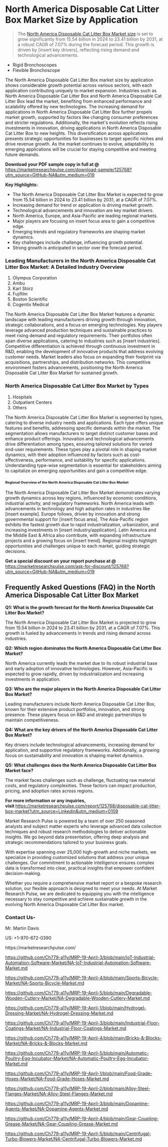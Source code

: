 <h1>North America Disposable Cat Litter Box Market&nbsp;Size by Application</h1><blockquote><p>The <a href="https://marketresearchpulse.com/download-sample/125768?utm_source=GitHub-NA&amp;utm_medium=019">North America Disposable Cat Litter Box Market size</a> is set to grow significantly from 15.54 billion in 2024 to 23.41 billion by 2031, at a robust CAGR of 7.07% during the forecast period. This growth is driven by [insert key drivers], reflecting rising demand and technological advancements.</p></blockquote><ul><li>Rigid Bronchoscopes <li> Flexible Bronchoscope</li></ul><p>The North America Disposable Cat Litter Box market size by application shows considerable growth potential across various sectors, with each application contributing uniquely to market expansion. Industries such as North America Disposable Cat Litter Box and North America Disposable Cat Litter Box lead the market, benefiting from enhanced performance and scalability offered by new technologies. The increasing demand for applications in North America Disposable Cat Litter Box further propels market growth, supported by factors like changing consumer preferences and stricter regulations. Additionally, the market's evolution reflects rising investments in innovation, driving applications in North America Disposable Cat Litter Box to new heights. This diversification across applications presents strategic opportunities for businesses to target specific niches and drive revenue growth. As the market continues to evolve, adaptability to emerging applications will be crucial for staying competitive and meeting future demands.</p><p><strong>Download your PDF sample copy in full at @ </strong><a href="https://marketresearchpulse.com/download-sample/125768?utm_source=GitHub-NA&amp;utm_medium=019">https://marketresearchpulse.com/download-sample/125768?utm_source=GitHub-NA&amp;utm_medium=019</a></p><p><strong>Key Highlights: </strong></p><ul><li>The North America Disposable Cat Litter Box Market is expected to grow from 15.54 billion in 2024 to 23.41 billion by 2031, at a CAGR of 7.07%.</li><li>Increasing demand for trend or application is driving market growth.</li><li>Technological advancements and innovation are key market drivers.</li><li>North America, Europe, and Asia-Pacific are leading regional markets.</li><li>Major players are focusing on insert focus area to gain a competitive edge.</li><li>Emerging trends and regulatory frameworks are shaping market dynamics.</li><li>Key challenges include challenge, influencing growth potential.</li><li>Strong growth is anticipated in sector over the forecast period.</li></ul><h3>Leading Manufacturers in the North America Disposable Cat Litter Box Market: A Detailed Industry Overview</h3><ol><li>Olympus Corporation</li><li>Ambu</li><li>Karl Storz</li><li>Fujifilm</li><li>Boston Scientific</li><li>Cogentix Medical</li></ol><div class="flex max-w-full flex-col flex-grow"><div class="min-h-8 text-message flex w-full flex-col items-end gap-2 whitespace-normal break-words [.text-message+&amp;]:mt-5" dir="auto" data-message-author-role="assistant" data-message-id="fd8432e4-4910-450d-b182-61b7bfb0a01f" data-message-model-slug="gpt-4o"><div class="flex w-full flex-col gap-1 empty:hidden first:pt-[3px]"><div class="markdown prose w-full break-words dark:prose-invert light"><p>The North America Disposable Cat Litter Box Market features a dynamic landscape with leading manufacturers driving growth through innovation, strategic collaborations, and a focus on emerging technologies. Key players leverage advanced production techniques and sustainable practices to meet rising demand and regulatory requirements. Their portfolios often span diverse applications, catering to industries such as [insert industries]. Competitive differentiation is achieved through continuous investment in R&amp;D, enabling the development of innovative products that address evolving customer needs. Market leaders also focus on expanding their footprint via acquisitions, partnerships, and distribution networks. This competitive environment fosters advancements, positioning the North America Disposable Cat Litter Box Market for sustained growth.</p></div></div></div></div><h3>North America Disposable Cat Litter Box Market by Types</h3><ol><li>Hospitals <li> Outpatient Centers <li> Others</li></ol><div class="flex max-w-full flex-col flex-grow"><div class="min-h-8 text-message flex w-full flex-col items-end gap-2 whitespace-normal break-words [.text-message+&amp;]:mt-5" dir="auto" data-message-author-role="assistant" data-message-id="084470be-0bb7-4664-bddf-5156b4f41249" data-message-model-slug="gpt-4o-mini"><div class="flex w-full flex-col gap-1 empty:hidden first:pt-[3px]"><div class="markdown prose w-full break-words dark:prose-invert light"><p>The North America Disposable Cat Litter Box Market is segmented by types, catering to diverse industry needs and applications. Each type offers unique features and benefits, addressing specific demands within the market. The segmentation allows manufacturers to target distinct customer bases and enhance product offerings. Innovation and technological advancements drive differentiation among types, ensuring tailored solutions for varied end-user requirements. These types play a pivotal role in shaping market dynamics, with their adoption influenced by factors such as cost-effectiveness, performance, and suitability for specific applications. Understanding type-wise segmentation is essential for stakeholders aiming to capitalize on emerging opportunities and gain a competitive edge.</p></div></div></div></div><h3><span style="font-size: 11px;">Regional Overview of the North America Disposable Cat Litter Box Market</span></h3><div class="flex max-w-full flex-col flex-grow"><div class="min-h-8 text-message flex w-full flex-col items-end gap-2 whitespace-normal break-words [.text-message+&amp;]:mt-5" dir="auto" data-message-author-role="assistant" data-message-id="e9038762-ce64-4e30-91c9-9bd413514231" data-message-model-slug="gpt-4o-mini"><div class="flex w-full flex-col gap-1 empty:hidden first:pt-[3px]"><div class="markdown prose w-full break-words dark:prose-invert light"><p>The North America Disposable Cat Litter Box Market demonstrates varying growth dynamics across key regions, influenced by economic conditions, industrial activity, and regulatory frameworks. North America leads with advancements in technology and high adoption rates in industries like [insert example]. Europe follows, driven by innovation and strong governmental support for [insert focus area]. The Asia-Pacific region exhibits the fastest growth due to rapid industrialization, urbanization, and increasing investments in [insert industry/application]. Latin America and the Middle East &amp; Africa also contribute, with expanding infrastructure projects and a growing focus on [insert trend]. Regional insights highlight opportunities and challenges unique to each market, guiding strategic decisions.</p></div></div></div></div><p><strong>Get a special discount on your report purchase at @ </strong><a href="https://marketresearchpulse.com/ask-for-discount/125768?utm_source=GitHub-NA&amp;utm_medium=019">https://marketresearchpulse.com/ask-for-discount/125768?utm_source=GitHub-NA&amp;utm_medium=019</a></p><h2>Frequently Asked Questions (FAQ) in the North America Disposable Cat Litter Box Market</h2><p><strong>Q1: What is the growth forecast for the North America Disposable Cat Litter Box Market?</strong></p><p>The North America Disposable Cat Litter Box Market is projected to grow from 15.54 billion in 2024 to 23.41 billion by 2031, at a CAGR of 7.07%. This growth is fueled by advancements in trends and rising demand across industries.</p><p><strong>Q2: Which region dominates the North America Disposable Cat Litter Box Market?</strong></p><p>North America currently leads the market due to its robust industrial base and early adoption of innovative technologies. However, Asia-Pacific is expected to grow rapidly, driven by industrialization and increasing investments in application.</p><p><strong>Q3: Who are the major players in the North America Disposable Cat Litter Box Market?</strong></p><p>Leading manufacturers include North America Disposable Cat Litter Box, known for their extensive product portfolios, innovation, and strong presence. These players focus on R&amp;D and strategic partnerships to maintain competitiveness.</p><p><strong>Q4: What are the key drivers of the North America Disposable Cat Litter Box Market?</strong></p><p>Key drivers include technological advancements, increasing demand for application, and supportive regulatory frameworks. Additionally, a growing focus on sustainability and innovation is shaping market dynamics.</p><p><strong>Q5: What challenges does the North America Disposable Cat Litter Box Market face?</strong></p><p>The market faces challenges such as challenge, fluctuating raw material costs, and regulatory complexities. These factors can impact production, pricing, and adoption rates across regions.</p><p><strong>For more information or any inquiries, visit&nbsp;</strong><a href="https://marketresearchpulse.com/report/125768/disposable-cat-litter-box-market?utm_source=Linkedin&utm_medium=0109">https://marketresearchpulse.com/report/125768/disposable-cat-litter-box-market?utm_source=Linkedin&utm_medium=0109</a></p><p>Market Research Pulse is powered by a team of over 250 seasoned analysts and subject matter experts who leverage advanced data collection techniques and robust research methodologies to deliver actionable insights. We go beyond data presentation, offering deep analysis and strategic recommendations tailored to your business goals.</p><p>With expertise spanning over 25,000 high-growth and niche markets, we specialize in providing customized solutions that address your unique challenges. Our commitment to actionable intelligence ensures complex data is transformed into clear, practical insights that empower confident decision-making.</p><p>Whether you require a comprehensive market report or a bespoke research solution, our flexible approach is designed to meet your needs. At Market Research Pulse, we are dedicated to equipping you with the intelligence necessary to stay competitive and achieve sustainable growth in the evolving North America Disposable Cat Litter Box market.</p><h3><strong>Contact Us-</strong></h3><p>Mr. Martin Davis</p><p>US: +1-970-672-0390</p><p>https://marketresearchpulse.com/</p><p><a href="https://github.com/Ch779-a11y/MRP-19-April-3/blob/main/IoT-Industrial-Automation-Software-Market/NA-IoT-Industrial-Automation-Software-Market.md">https://github.com/Ch779-a11y/MRP-19-April-3/blob/main/IoT-Industrial-Automation-Software-Market/NA-IoT-Industrial-Automation-Software-Market.md</a></p><p><a href="https://github.com/Ch779-a11y/MRP-19-April-4/blob/main/Sports-Bicycle-Market/NA-Sports-Bicycle-Market.md">https://github.com/Ch779-a11y/MRP-19-April-4/blob/main/Sports-Bicycle-Market/NA-Sports-Bicycle-Market.md</a></p><p><a href="https://github.com/Ch779-a11y/MRP-19-April-5/blob/main/Degradable-Wooden-Cutlery-Market/NA-Degradable-Wooden-Cutlery-Market.md">https://github.com/Ch779-a11y/MRP-19-April-5/blob/main/Degradable-Wooden-Cutlery-Market/NA-Degradable-Wooden-Cutlery-Market.md</a></p><p><a href="https://github.com/Ch779-a11y/MRP-19-April-1/blob/main/Hydrogel-Dressing-Market/NA-Hydrogel-Dressing-Market.md">https://github.com/Ch779-a11y/MRP-19-April-1/blob/main/Hydrogel-Dressing-Market/NA-Hydrogel-Dressing-Market.md</a></p><p><a href="https://github.com/Ch779-a11y/MRP-19-April-3/blob/main/Industrial-Floor-Coatings-Market/NA-Industrial-Floor-Coatings-Market.md">https://github.com/Ch779-a11y/MRP-19-April-3/blob/main/Industrial-Floor-Coatings-Market/NA-Industrial-Floor-Coatings-Market.md</a></p><p><a href="https://github.com/Ch779-a11y/MRP-19-April-4/blob/main/Bricks-&-Blocks-Market/NA-Bricks-&-Blocks-Market.md">https://github.com/Ch779-a11y/MRP-19-April-4/blob/main/Bricks-&-Blocks-Market/NA-Bricks-&-Blocks-Market.md</a></p><p><a href="https://github.com/Ch779-a11y/MRP-19-April-5/blob/main/Automatic-Poultry-Egg-Incubator-Market/NA-Automatic-Poultry-Egg-Incubator-Market.md">https://github.com/Ch779-a11y/MRP-19-April-5/blob/main/Automatic-Poultry-Egg-Incubator-Market/NA-Automatic-Poultry-Egg-Incubator-Market.md</a></p><p><a href="https://github.com/Ch779-a11y/MRP-19-April-1/blob/main/Food-Grade-Hoses-Market/NA-Food-Grade-Hoses-Market.md">https://github.com/Ch779-a11y/MRP-19-April-1/blob/main/Food-Grade-Hoses-Market/NA-Food-Grade-Hoses-Market.md</a></p><p><a href="https://github.com/Ch779-a11y/MRP-19-April-2/blob/main/Alloy-Steel-Flanges-Market/NA-Alloy-Steel-Flanges-Market.md">https://github.com/Ch779-a11y/MRP-19-April-2/blob/main/Alloy-Steel-Flanges-Market/NA-Alloy-Steel-Flanges-Market.md</a></p><p><a href="https://github.com/Ch779-a11y/MRP-19-April-3/blob/main/Dopamine-Agents-Market/NA-Dopamine-Agents-Market.md">https://github.com/Ch779-a11y/MRP-19-April-3/blob/main/Dopamine-Agents-Market/NA-Dopamine-Agents-Market.md</a></p><p><a href="https://github.com/Ch779-a11y/MRP-19-April-4/blob/main/Gear-Coupling-Grease-Market/NA-Gear-Coupling-Grease-Market.md">https://github.com/Ch779-a11y/MRP-19-April-4/blob/main/Gear-Coupling-Grease-Market/NA-Gear-Coupling-Grease-Market.md</a></p><p><a href="https://github.com/Ch779-a11y/MRP-19-April-5/blob/main/Centrifugal-Turbo-Blowers-Market/NA-Centrifugal-Turbo-Blowers-Market.md">https://github.com/Ch779-a11y/MRP-19-April-5/blob/main/Centrifugal-Turbo-Blowers-Market/NA-Centrifugal-Turbo-Blowers-Market.md</a></p>
